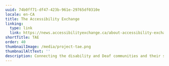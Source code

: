 ```yaml
---
uuid: 74b0ff71-df47-423b-961e-29765df0310e
locale: en-CA
title: The Accessibility Exchange
linking:
  type: link
  link: https://news.accessibilityexchange.ca/about-accessibility-exchange
shortTitle: TAE
order: 40
thumbnailImage: /media/project-tae.png
thumbnailAltText: ''
description: Connecting the disability and Deaf communities and their supporters with organizations and businesses to work on accessibility projects together.
---
```

